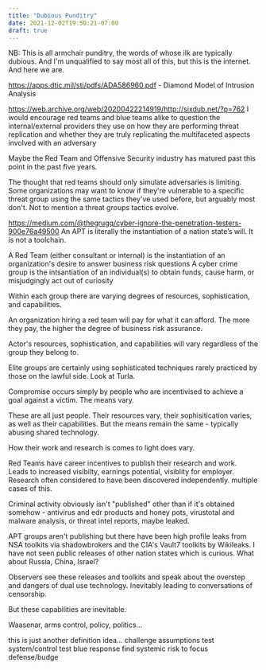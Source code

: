 ```yaml
---
title: "Dubious Punditry"
date: 2021-12-02T19:50:21-07:00
draft: true
---
```


NB: This is all armchair punditry, the words of whose ilk are typically dubious. And I'm unqualified to say most all of this, but this is the internet. And here we are.

https://apps.dtic.mil/sti/pdfs/ADA586960.pdf - Diamond Model of Intrusion Analysis

https://web.archive.org/web/20200422214919/http://sixdub.net/?p=762
I would encourage red teams and blue teams alike to question the internal/external providers they use on how they are performing threat replication and whether they are truly replicating the multifaceted aspects involved with an adversary

Maybe the Red Team and Offensive Security industry has matured past this point in the past five years.

The thought that red teams should only simulate adversaries is limiting. Some organizations may want to know if they're vulnerable to a specific threat group using the same tactics they've used before, but arguably most don't. Not to mention a threat groups tactics evolve.

https://medium.com/@thegrugq/cyber-ignore-the-penetration-testers-900e76a49500
An APT is literally the instantiation of a nation state’s will. It is not a toolchain.

A Red Team (either consultant or internal) is the instantiation of an organization's desire to answer business risk questions
A cyber crime group is the intsantiation of an individual(s) to obtain funds, cause harm, or misjudgingly act out of curiosity

Within each group there are varying degrees of resources, sophistication, and capabilities.

An organization hiring a red team will pay for what it can afford. The more they pay, the higher the degree of business risk assurance.

Actor's resources, sophistication, and capabilities will vary regardless of the group they belong to. 

Elite groups are certainly using sophisticated techniques rarely practiced by those on the lawful side. Look at Turla.

Compromise occurs simply by people who are incentivised to achieve a goal against a victim. The means vary. 

These are all just people. Their resources vary, their sophisitication varies, as well as their capabilities. But the means remain the same - typically abusing shared technology.

How their work and research is comes to light does vary.

Red Teams have career incentives to publish their research and work. Leads to increased visibilty, earnings potential, visiblity for employer. Research often considered to have been discovered independently. multiple cases of this.

Criminal activity obviously isn't "published" other than if it's obtained somehow -  antivirus and edr products and honey pots, virustotal and malware analysis, or threat intel reports, maybe leaked.

APT groups aren't publishing but there have been high profile leaks from NSA toolkits via shadowbrokers and the CIA's Vault7 toolkits by Wikileaks. I have not seen public releases of other nation states which is curious. What about Russia, China, Israel?

Observers see these releases and toolkits and speak about the overstep and dangers of dual use technology. Inevitably leading to conversations of censorship.

But these capabilities are inevitable. 

Waasenar, arms control, policy, politics...


this is just another definition idea...
challenge assumptions
test system/control
test blue response
find systemic risk to focus defense/budge



